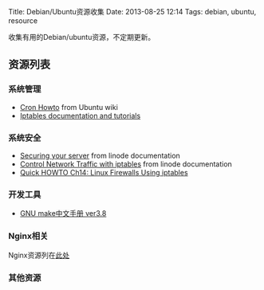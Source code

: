 Title: Debian/Ubuntu资源收集
Date: 2013-08-25 12:14
Tags: debian, ubuntu, resource

收集有用的Debian/ubuntu资源，不定期更新。

## 资源列表

### 系统管理

*  [Cron Howto](https///help.ubuntu.com/community/CronHowto) from Ubuntu wiki
*  [Iptables documentation and tutorials](http://www.netfilter.org/documentation/)
### 系统安全

*  [Securing your server](http://library.linode.com/securing-your-server) from linode documentation
*  [Control Network Traffic with iptables](http://library.linode.com/security/firewalls/iptables) from linode documentation
*  [Quick HOWTO Ch14: Linux Firewalls Using iptables](http://www.linuxhomenetworking.com/wiki/index.php/Quick_HOWTO_:_Ch14_:_Linux_Firewalls_Using_iptables)

### 开发工具

*  [GNU make中文手册 ver3.8](http://www.yayu.org/book/gnu_make/index.html)
### Nginx相关

Nginx资源列在[此处](/tools/nginx/resources)
### 其他资源

